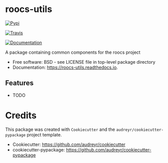 # roocs-utils


[![Pypi](https://img.shields.io/pypi/v/roocs_utils.svg)](https://pypi.python.org/pypi/roocs_utils)

[![Travis](https://img.shields.io/travis/roocs/roocs-utils.svg)](https://travis-ci.com/roocs/roocs-utils)

[![Documentation](https://readthedocs.org/projects/roocs-utils/badge/?version=latest)](https://roocs-utils.readthedocs.io/en/latest/?badge=latest)




A package containing common components for the roocs project


* Free software: BSD - see LICENSE file in top-level package directory
* Documentation: https://roocs-utils.readthedocs.io.


## Features

* TODO

# Credits

This package was created with `Cookiecutter` and the `audreyr/cookiecutter-pypackage` project template.

 * Cookiecutter: https://github.com/audreyr/cookiecutter
 * cookiecutter-pypackage: https://github.com/audreyr/cookiecutter-pypackage
